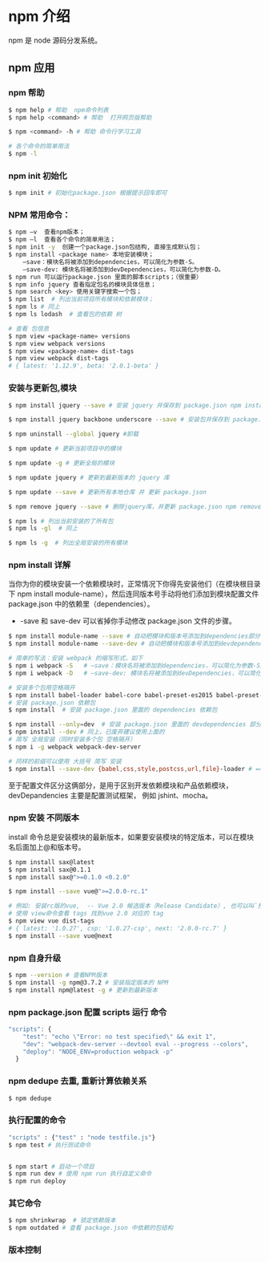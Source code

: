 # npm 介绍

npm 是 node 源码分发系统。

## npm 应用

### npm 帮助

```sh
$ npm help # 帮助  npm命令列表
$ npm help <command> # 帮助  打开网页版帮助

$ npm <command> -h # 帮助 命令行学习工具

# 各个命令的简单用法
$ npm -l
```

### npm init 初始化

```bash
$ npm init # 初始化package.json 根据提示回车即可
```

### NPM 常用命令：

```sh
$ npm –v  查看npm版本；
$ npm –l  查看各个命令的简单用法；
$ npm init -y  创建一个package.json包结构, 直接生成默认包；
$ npm install <package name> 本地安装模块；
	–save：模块名将被添加到dependencies，可以简化为参数-S。
	–save-dev: 模块名将被添加到devDependencies，可以简化为参数-D。
$ npm run 可以运行package.json 里面的脚本scripts；（很重要）
$ npm info jquery 查看指定包名的模块具体信息；
$ npm search <key> 使用关键字搜索一个包；
$ npm list  # 列出当前项目所有模块和依赖模块；
$ npm ls # 同上
$ npm ls lodash  # 查看包的依赖 树

# 查看 包信息
$ npm view «package-name» versions
$ npm view webpack versions
$ npm view «package-name» dist-tags
$ npm view webpack dist-tags
# { latest: '1.12.9', beta: '2.0.1-beta' }
```

### 安装与更新包,模块

```sh
$ npm install jquery --save # 安装 jquery 并保存到 package.json npm install == npm i

$ npm install jquery backbone underscore --save # 安装包并保存到 package.json npm install == npm i

$ npm uninstall --global jquery #卸载

$ npm update # 更新当前项目中的模块

$ npm update -g # 更新全局的模块

$ npm update jquery # 更新到最新版本的 jquery 库

$ npm update --save # 更新所有本地仓库 并 更新 package.json

$ npm remove jquery --save # 删除jquery库，并更新 package.json npm remove == npm r

$ npm ls # 列出当前安装的了所有包
$ npm ls -gl  # 同上

$ npm ls -g  # 列出全局安装的所有模块
```

### npm install 详解

当你为你的模块安装一个依赖模块时，正常情况下你得先安装他们（在模块根目录下 npm install module-name），然后连同版本号手动将他们添加到模块配置文件 package.json 中的依赖里（dependencies）。

* -save 和 save-dev 可以省掉你手动修改 package.json 文件的步骤。

```bash
$ npm install module-name --save # 自动把模块和版本号添加到dependencies部分
$ npm install module-name --save-dev # 自动把模块和版本号添加到devdependencies部分

# 简单的写法：安装 webpack 的缩写形式，如下
$ npm i webpack -S   # –save：模块名将被添加到dependencies，可以简化为参数-S。
$ npm i webpack -D   # –save-dev: 模块名将被添加到devDependencies，可以简化为参数-D。

# 安装多个包用空格隔开
$ npm install babel-loader babel-core babel-preset-es2015 babel-preset-react --save-dev
# 安装 package.json 依赖包
$ npm install  # 安装 package.json 里面的 dependencies 依赖包

$ npm install --only=dev  # 安装 package.json 里面的 devdependencies 部分的依赖包
$ npm install --dev # 同上，已废弃建议使用上面的
# 简写 全局安装（同时安装多个包 空格隔开）
$ npm i -g webpack webpack-dev-server

# 同样的前缀可以使用 大括号 简写 安装
$ npm install --save-dev {babel,css,style,postcss,url,file}-loader # ==> babel-loader css-loader ...
```

至于配置文件区分这俩部分，是用于区别开发依赖模块和产品依赖模块，devDepandencies 主要是配置测试框架， 例如 jshint、mocha。

### npm 安装 不同版本

install 命令总是安装模块的最新版本，如果要安装模块的特定版本，可以在模块名后面加上@和版本号。

```sh
$ npm install sax@latest
$ npm install sax@0.1.1
$ npm install sax@">=0.1.0 <0.2.0"

$ npm install --save vue@">=2.0.0-rc.1"

# 例如: 安装rc版的vue,  -- Vue 2.0 候选版本（Release Candidate）, 也可以叫`预览版`
# 使用 view命令查看 tags 找到vue 2.0 对应的 tag
$ npm view vue dist-tags
# { latest: '1.0.27', csp: '1.0.27-csp', next: '2.0.0-rc.7' }
$ npm install --save vue@next
```

### npm 自身升级

```sh
$ npm --version # 查看NPM版本
$ npm install -g npm@3.7.2 # 安装指定版本的 NPM
$ npm install npm@latest -g # 更新到最新版本
```

### npm package.json 配置 scripts 运行 命令

```javascript
"scripts": {
    "test": "echo \"Error: no test specified\" && exit 1",
    "dev": "webpack-dev-server --devtool eval --progress --colors",
    "deploy": "NODE_ENV=production webpack -p"
  }
```

### npm dedupe 去重, 重新计算依赖关系

```bash
$ npm dedupe
```

### 执行配置的命令

```bash
"scripts" : {"test" : "node testfile.js"}
$ npm test # 执行测试命令


$ npm start # 启动一个项目
$ npm run dev # 使用 npm run 执行自定义命令
$ npm run deploy
```

### 其它命令

```sh
$ npm shrinkwrap  # 锁定依赖版本
$ npm outdated # 查看 package.json 中依赖的包结构
```

### 版本控制
